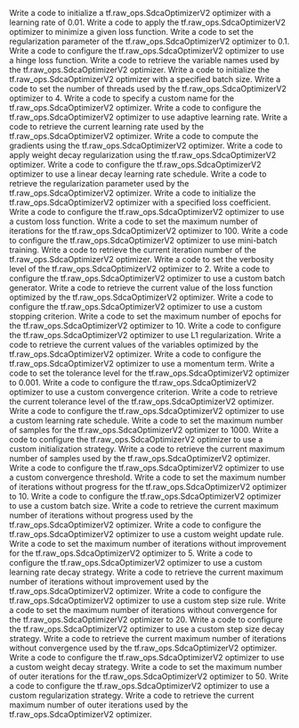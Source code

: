 Write a code to initialize a tf.raw_ops.SdcaOptimizerV2 optimizer with a learning rate of 0.01.
Write a code to apply the tf.raw_ops.SdcaOptimizerV2 optimizer to minimize a given loss function.
Write a code to set the regularization parameter of the tf.raw_ops.SdcaOptimizerV2 optimizer to 0.1.
Write a code to configure the tf.raw_ops.SdcaOptimizerV2 optimizer to use a hinge loss function.
Write a code to retrieve the variable names used by the tf.raw_ops.SdcaOptimizerV2 optimizer.
Write a code to initialize the tf.raw_ops.SdcaOptimizerV2 optimizer with a specified batch size.
Write a code to set the number of threads used by the tf.raw_ops.SdcaOptimizerV2 optimizer to 4.
Write a code to specify a custom name for the tf.raw_ops.SdcaOptimizerV2 optimizer.
Write a code to configure the tf.raw_ops.SdcaOptimizerV2 optimizer to use adaptive learning rate.
Write a code to retrieve the current learning rate used by the tf.raw_ops.SdcaOptimizerV2 optimizer.
Write a code to compute the gradients using the tf.raw_ops.SdcaOptimizerV2 optimizer.
Write a code to apply weight decay regularization using the tf.raw_ops.SdcaOptimizerV2 optimizer.
Write a code to configure the tf.raw_ops.SdcaOptimizerV2 optimizer to use a linear decay learning rate schedule.
Write a code to retrieve the regularization parameter used by the tf.raw_ops.SdcaOptimizerV2 optimizer.
Write a code to initialize the tf.raw_ops.SdcaOptimizerV2 optimizer with a specified loss coefficient.
Write a code to configure the tf.raw_ops.SdcaOptimizerV2 optimizer to use a custom loss function.
Write a code to set the maximum number of iterations for the tf.raw_ops.SdcaOptimizerV2 optimizer to 100.
Write a code to configure the tf.raw_ops.SdcaOptimizerV2 optimizer to use mini-batch training.
Write a code to retrieve the current iteration number of the tf.raw_ops.SdcaOptimizerV2 optimizer.
Write a code to set the verbosity level of the tf.raw_ops.SdcaOptimizerV2 optimizer to 2.
Write a code to configure the tf.raw_ops.SdcaOptimizerV2 optimizer to use a custom batch generator.
Write a code to retrieve the current value of the loss function optimized by the tf.raw_ops.SdcaOptimizerV2 optimizer.
Write a code to configure the tf.raw_ops.SdcaOptimizerV2 optimizer to use a custom stopping criterion.
Write a code to set the maximum number of epochs for the tf.raw_ops.SdcaOptimizerV2 optimizer to 10.
Write a code to configure the tf.raw_ops.SdcaOptimizerV2 optimizer to use L1 regularization.
Write a code to retrieve the current values of the variables optimized by the tf.raw_ops.SdcaOptimizerV2 optimizer.
Write a code to configure the tf.raw_ops.SdcaOptimizerV2 optimizer to use a momentum term.
Write a code to set the tolerance level for the tf.raw_ops.SdcaOptimizerV2 optimizer to 0.001.
Write a code to configure the tf.raw_ops.SdcaOptimizerV2 optimizer to use a custom convergence criterion.
Write a code to retrieve the current tolerance level of the tf.raw_ops.SdcaOptimizerV2 optimizer.
Write a code to configure the tf.raw_ops.SdcaOptimizerV2 optimizer to use a custom learning rate schedule.
Write a code to set the maximum number of samples for the tf.raw_ops.SdcaOptimizerV2 optimizer to 1000.
Write a code to configure the tf.raw_ops.SdcaOptimizerV2 optimizer to use a custom initialization strategy.
Write a code to retrieve the current maximum number of samples used by the tf.raw_ops.SdcaOptimizerV2 optimizer.
Write a code to configure the tf.raw_ops.SdcaOptimizerV2 optimizer to use a custom convergence threshold.
Write a code to set the maximum number of iterations without progress for the tf.raw_ops.SdcaOptimizerV2 optimizer to 10.
Write a code to configure the tf.raw_ops.SdcaOptimizerV2 optimizer to use a custom batch size.
Write a code to retrieve the current maximum number of iterations without progress used by the tf.raw_ops.SdcaOptimizerV2 optimizer.
Write a code to configure the tf.raw_ops.SdcaOptimizerV2 optimizer to use a custom weight update rule.
Write a code to set the maximum number of iterations without improvement for the tf.raw_ops.SdcaOptimizerV2 optimizer to 5.
Write a code to configure the tf.raw_ops.SdcaOptimizerV2 optimizer to use a custom learning rate decay strategy.
Write a code to retrieve the current maximum number of iterations without improvement used by the tf.raw_ops.SdcaOptimizerV2 optimizer.
Write a code to configure the tf.raw_ops.SdcaOptimizerV2 optimizer to use a custom step size rule.
Write a code to set the maximum number of iterations without convergence for the tf.raw_ops.SdcaOptimizerV2 optimizer to 20.
Write a code to configure the tf.raw_ops.SdcaOptimizerV2 optimizer to use a custom step size decay strategy.
Write a code to retrieve the current maximum number of iterations without convergence used by the tf.raw_ops.SdcaOptimizerV2 optimizer.
Write a code to configure the tf.raw_ops.SdcaOptimizerV2 optimizer to use a custom weight decay strategy.
Write a code to set the maximum number of outer iterations for the tf.raw_ops.SdcaOptimizerV2 optimizer to 50.
Write a code to configure the tf.raw_ops.SdcaOptimizerV2 optimizer to use a custom regularization strategy.
Write a code to retrieve the current maximum number of outer iterations used by the tf.raw_ops.SdcaOptimizerV2 optimizer.